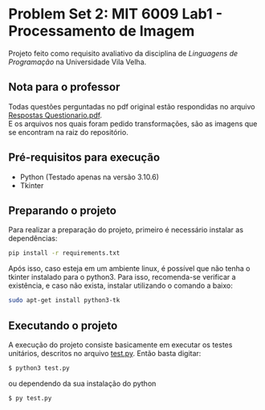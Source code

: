 # Problem Set 2: MIT 6009 Lab1 - Processamento de Imagem

Projeto feito como requisito avaliativo da disciplina de *Linguagens de Programação* na Universidade Vila Velha.

## Nota para o professor

Todas questões perguntadas no pdf original estão respondidas no arquivo [Respostas Questionario.pdf](Respostas%20Questionario.pdf).   
E os arquivos nos quais foram pedido transformações, são as imagens que se encontram na raiz do repositório.

## Pré-requisitos para execução
- Python (Testado apenas na versão 3.10.6)
- Tkinter

## Preparando o projeto

Para realizar a preparação do projeto, primeiro é necessário instalar as dependências:

```bash
pip install -r requirements.txt
```

Após isso, caso esteja em um ambiente linux, é possível que não tenha o tkinter instalado para o python3. Para isso, 
recomenda-se verificar a existência, e caso não exista, instalar utilizando o comando a baixo:

```bash
sudo apt-get install python3-tk
```

## Executando o projeto

A execução do projeto consiste basicamente em executar os testes unitários, descritos no arquivo [test.py](test.py). Então basta
digitar:

```bash
$ python3 test.py
```
ou dependendo da sua instalação do python
```bash
$ py test.py
```
